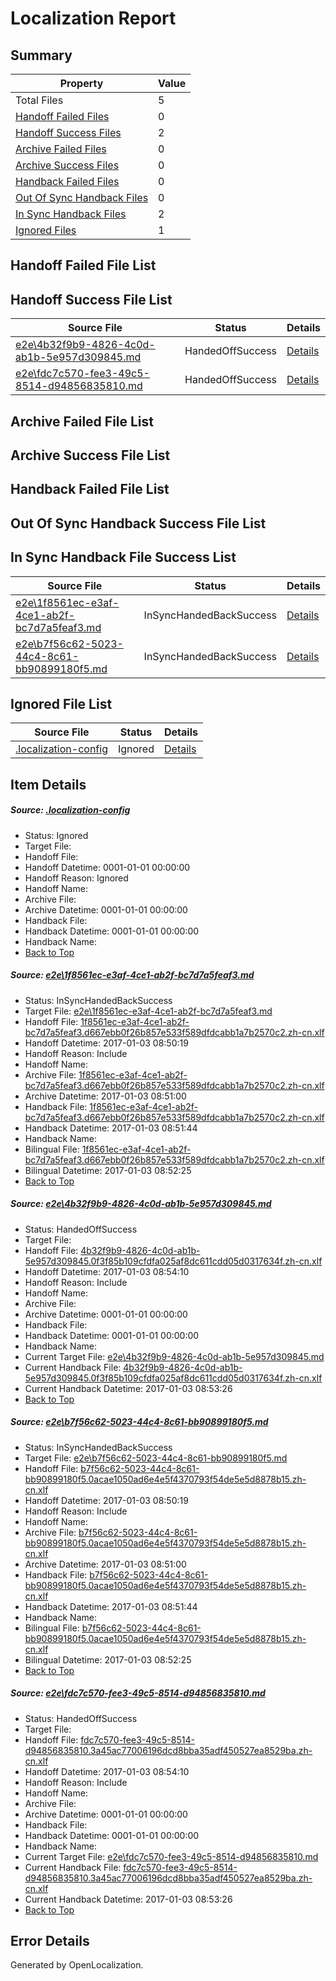 # <a name='report-top'></a> Localization Report

## Summary
 Property | Value 
 -------- | ----- 
 Total Files | 5
[ Handoff Failed Files ](#handoff-failed-list)| 0
[ Handoff Success Files ](#handoff-success-list)| 2
[ Archive Failed Files ](#archive-failed-list)| 0
[ Archive Success Files ](#archive-success-list)| 0
[ Handback Failed Files ](#handback-failed-list)| 0
[ Out Of Sync Handback Files ](#outofsync-handback-success-list)| 0
[ In Sync Handback Files ](#insync-handback-success-list)| 2
[ Ignored Files ](#ignored-list)| 1

## <a name='handoff-failed-list'></a> Handoff Failed File List

## <a name='handoff-success-list'></a> Handoff Success File List
 Source File | Status | Details 
 ----------- | ------ | ------- 
 [e2e\4b32f9b9-4826-4c0d-ab1b-5e957d309845.md](https://github.com/OpenLocalizationTestOrg/ol-test1/blob/1e67638d8b4c59d0e44f3dac4c856e637422f54f/e2e/4b32f9b9-4826-4c0d-ab1b-5e957d309845.md) | HandedOffSuccess | [Details](#9235e22bb884aa7cfc9f2bcbae2d6a35b5d13fa12)
 [e2e\fdc7c570-fee3-49c5-8514-d94856835810.md](https://github.com/OpenLocalizationTestOrg/ol-test1/blob/1e67638d8b4c59d0e44f3dac4c856e637422f54f/e2e/fdc7c570-fee3-49c5-8514-d94856835810.md) | HandedOffSuccess | [Details](#1f0673b3520d258bceca2076622b1a0bad3c9b044)

## <a name='archive-failed-list'></a> Archive Failed File List

## <a name='archive-success-list'></a> Archive Success File List

## <a name='handback-failed-list'></a> Handback Failed File List

## <a name='outofsync-handback-success-list'></a> Out Of Sync Handback Success File List

## <a name='insync-handback-success-list'></a> In Sync Handback File Success List
 Source File | Status | Details 
 ----------- | ------ | ------- 
 [e2e\1f8561ec-e3af-4ce1-ab2f-bc7d7a5feaf3.md](https://github.com/OpenLocalizationTestOrg/ol-test1/blob/e899886868cffddbd4016a41d72e08a7a9dd6a73/e2e/1f8561ec-e3af-4ce1-ab2f-bc7d7a5feaf3.md) | InSyncHandedBackSuccess | [Details](#e379ccdccb9392aedd73b9ecbb047c8bd67343ce1)
 [e2e\b7f56c62-5023-44c4-8c61-bb90899180f5.md](https://github.com/OpenLocalizationTestOrg/ol-test1/blob/e899886868cffddbd4016a41d72e08a7a9dd6a73/e2e/b7f56c62-5023-44c4-8c61-bb90899180f5.md) | InSyncHandedBackSuccess | [Details](#7939738d19ed0bf05e114555023f0a76cbbf634a3)

## <a name='ignored-list'></a> Ignored File List
 Source File | Status | Details 
 ----------- | ------ | ------- 
 [.localization-config](https://github.com/OpenLocalizationTestOrg/ol-test1/blob/1e67638d8b4c59d0e44f3dac4c856e637422f54f/.localization-config) | Ignored | [Details](#cb0632cf59c1387fc1742bfb9fa3c47f87e2e5c90)

## Item Details
##### <a name='cb0632cf59c1387fc1742bfb9fa3c47f87e2e5c90'></a> Source: [.localization-config](https://github.com/OpenLocalizationTestOrg/ol-test1/blob/1e67638d8b4c59d0e44f3dac4c856e637422f54f/.localization-config)
* Status: Ignored
* Target File: 
* Handoff File: 
* Handoff Datetime: 0001-01-01 00:00:00
* Handoff Reason: Ignored
* Handoff Name: 
* Archive File: 
* Archive Datetime: 0001-01-01 00:00:00
* Handback File: 
* Handback Datetime: 0001-01-01 00:00:00
* Handback Name: 
* [Back to Top](#report-top)

##### <a name='e379ccdccb9392aedd73b9ecbb047c8bd67343ce1'></a> Source: [e2e\1f8561ec-e3af-4ce1-ab2f-bc7d7a5feaf3.md](https://github.com/OpenLocalizationTestOrg/ol-test1/blob/e899886868cffddbd4016a41d72e08a7a9dd6a73/e2e/1f8561ec-e3af-4ce1-ab2f-bc7d7a5feaf3.md)
* Status: InSyncHandedBackSuccess
* Target File: [e2e\1f8561ec-e3af-4ce1-ab2f-bc7d7a5feaf3.md](https://github.com/OpenLocalizationTestOrg/ol-test1-zhcn/blob/94997f86ba0541b76ea6bcf5c0418abe594db59e/e2e/1f8561ec-e3af-4ce1-ab2f-bc7d7a5feaf3.md)
* Handoff File: [1f8561ec-e3af-4ce1-ab2f-bc7d7a5feaf3.d667ebb0f26b857e533f589dfdcabb1a7b2570c2.zh-cn.xlf](https://github.com/OpenLocalizationTestOrg/ol-test1-handoff/blob/f5f3a10e2238c62a9b24c9f79f88656eb672fe49/ol-handoff/OpenLocalizationTestOrg/ol-test1-zhcn/ci/ht/1f8561ec-e3af-4ce1-ab2f-bc7d7a5feaf3.d667ebb0f26b857e533f589dfdcabb1a7b2570c2.zh-cn.xlf)
* Handoff Datetime: 2017-01-03 08:50:19
* Handoff Reason: Include
* Handoff Name: 
* Archive File: [1f8561ec-e3af-4ce1-ab2f-bc7d7a5feaf3.d667ebb0f26b857e533f589dfdcabb1a7b2570c2.zh-cn.xlf](https://github.com/OpenLocalizationTestOrg/ol-test1-handoff/blob/81606d3939d3657eb9b58704b180e41ed2c54d10/ol-archive/OpenLocalizationTestOrg/ol-test1-zhcn/ci/ht/1f8561ec-e3af-4ce1-ab2f-bc7d7a5feaf3.d667ebb0f26b857e533f589dfdcabb1a7b2570c2.zh-cn.xlf)
* Archive Datetime: 2017-01-03 08:51:00
* Handback File: [1f8561ec-e3af-4ce1-ab2f-bc7d7a5feaf3.d667ebb0f26b857e533f589dfdcabb1a7b2570c2.zh-cn.xlf](https://github.com/OpenLocalizationTestOrg/ol-test1-handback/blob/c7c3b91ba78d58e4b91c64c0ef4d23c64d5d5fab/ol-handback/OpenLocalizationTestOrg/ol-test1-zhcn/ci/ht/1f8561ec-e3af-4ce1-ab2f-bc7d7a5feaf3.d667ebb0f26b857e533f589dfdcabb1a7b2570c2.zh-cn.xlf)
* Handback Datetime: 2017-01-03 08:51:44
* Handback Name: 
* Bilingual File: [1f8561ec-e3af-4ce1-ab2f-bc7d7a5feaf3.d667ebb0f26b857e533f589dfdcabb1a7b2570c2.zh-cn.xlf](https://github.com/OpenLocalizationTestOrg/ol-test1-handback/blob/c7c3b91ba78d58e4b91c64c0ef4d23c64d5d5fab/ol-handback/OpenLocalizationTestOrg/ol-test1-zhcn/ci/ht/1f8561ec-e3af-4ce1-ab2f-bc7d7a5feaf3.d667ebb0f26b857e533f589dfdcabb1a7b2570c2.zh-cn.xlf)
* Bilingual Datetime: 2017-01-03 08:52:25
* [Back to Top](#report-top)

##### <a name='9235e22bb884aa7cfc9f2bcbae2d6a35b5d13fa12'></a> Source: [e2e\4b32f9b9-4826-4c0d-ab1b-5e957d309845.md](https://github.com/OpenLocalizationTestOrg/ol-test1/blob/1e67638d8b4c59d0e44f3dac4c856e637422f54f/e2e/4b32f9b9-4826-4c0d-ab1b-5e957d309845.md)
* Status: HandedOffSuccess
* Target File: 
* Handoff File: [4b32f9b9-4826-4c0d-ab1b-5e957d309845.0f3f85b109cfdfa025af8dc611cdd05d0317634f.zh-cn.xlf](https://github.com/OpenLocalizationTestOrg/ol-test1-handoff/blob/901e9a08d0c9f0c0297d5617fca97c655918085b/ol-handoff/OpenLocalizationTestOrg/ol-test1-zhcn/ci/ht/4b32f9b9-4826-4c0d-ab1b-5e957d309845.0f3f85b109cfdfa025af8dc611cdd05d0317634f.zh-cn.xlf)
* Handoff Datetime: 2017-01-03 08:54:10
* Handoff Reason: Include
* Handoff Name: 
* Archive File: 
* Archive Datetime: 0001-01-01 00:00:00
* Handback File: 
* Handback Datetime: 0001-01-01 00:00:00
* Handback Name: 
* Current Target File: [e2e\4b32f9b9-4826-4c0d-ab1b-5e957d309845.md](https://github.com/OpenLocalizationTestOrg/ol-test1-zhcn/blob/ffc9124a97ca512438635a7880b2b7aac13d7f75/e2e/4b32f9b9-4826-4c0d-ab1b-5e957d309845.md)
* Current Handback File: [4b32f9b9-4826-4c0d-ab1b-5e957d309845.0f3f85b109cfdfa025af8dc611cdd05d0317634f.zh-cn.xlf](https://github.com/OpenLocalizationTestOrg/ol-test1-handback/blob/35386ef62a90a5501cd05974560c343773d3d407/ol-handback/OpenLocalizationTestOrg/ol-test1-zhcn/ci/ht/4b32f9b9-4826-4c0d-ab1b-5e957d309845.0f3f85b109cfdfa025af8dc611cdd05d0317634f.zh-cn.xlf)
* Current Handback Datetime: 2017-01-03 08:53:26
* [Back to Top](#report-top)

##### <a name='7939738d19ed0bf05e114555023f0a76cbbf634a3'></a> Source: [e2e\b7f56c62-5023-44c4-8c61-bb90899180f5.md](https://github.com/OpenLocalizationTestOrg/ol-test1/blob/e899886868cffddbd4016a41d72e08a7a9dd6a73/e2e/b7f56c62-5023-44c4-8c61-bb90899180f5.md)
* Status: InSyncHandedBackSuccess
* Target File: [e2e\b7f56c62-5023-44c4-8c61-bb90899180f5.md](https://github.com/OpenLocalizationTestOrg/ol-test1-zhcn/blob/94997f86ba0541b76ea6bcf5c0418abe594db59e/e2e/b7f56c62-5023-44c4-8c61-bb90899180f5.md)
* Handoff File: [b7f56c62-5023-44c4-8c61-bb90899180f5.0acae1050ad6e4e5f4370793f54de5e5d8878b15.zh-cn.xlf](https://github.com/OpenLocalizationTestOrg/ol-test1-handoff/blob/f5f3a10e2238c62a9b24c9f79f88656eb672fe49/ol-handoff/OpenLocalizationTestOrg/ol-test1-zhcn/ci/ht/b7f56c62-5023-44c4-8c61-bb90899180f5.0acae1050ad6e4e5f4370793f54de5e5d8878b15.zh-cn.xlf)
* Handoff Datetime: 2017-01-03 08:50:19
* Handoff Reason: Include
* Handoff Name: 
* Archive File: [b7f56c62-5023-44c4-8c61-bb90899180f5.0acae1050ad6e4e5f4370793f54de5e5d8878b15.zh-cn.xlf](https://github.com/OpenLocalizationTestOrg/ol-test1-handoff/blob/81606d3939d3657eb9b58704b180e41ed2c54d10/ol-archive/OpenLocalizationTestOrg/ol-test1-zhcn/ci/ht/b7f56c62-5023-44c4-8c61-bb90899180f5.0acae1050ad6e4e5f4370793f54de5e5d8878b15.zh-cn.xlf)
* Archive Datetime: 2017-01-03 08:51:00
* Handback File: [b7f56c62-5023-44c4-8c61-bb90899180f5.0acae1050ad6e4e5f4370793f54de5e5d8878b15.zh-cn.xlf](https://github.com/OpenLocalizationTestOrg/ol-test1-handback/blob/c7c3b91ba78d58e4b91c64c0ef4d23c64d5d5fab/ol-handback/OpenLocalizationTestOrg/ol-test1-zhcn/ci/ht/b7f56c62-5023-44c4-8c61-bb90899180f5.0acae1050ad6e4e5f4370793f54de5e5d8878b15.zh-cn.xlf)
* Handback Datetime: 2017-01-03 08:51:44
* Handback Name: 
* Bilingual File: [b7f56c62-5023-44c4-8c61-bb90899180f5.0acae1050ad6e4e5f4370793f54de5e5d8878b15.zh-cn.xlf](https://github.com/OpenLocalizationTestOrg/ol-test1-handback/blob/c7c3b91ba78d58e4b91c64c0ef4d23c64d5d5fab/ol-handback/OpenLocalizationTestOrg/ol-test1-zhcn/ci/ht/b7f56c62-5023-44c4-8c61-bb90899180f5.0acae1050ad6e4e5f4370793f54de5e5d8878b15.zh-cn.xlf)
* Bilingual Datetime: 2017-01-03 08:52:25
* [Back to Top](#report-top)

##### <a name='1f0673b3520d258bceca2076622b1a0bad3c9b044'></a> Source: [e2e\fdc7c570-fee3-49c5-8514-d94856835810.md](https://github.com/OpenLocalizationTestOrg/ol-test1/blob/1e67638d8b4c59d0e44f3dac4c856e637422f54f/e2e/fdc7c570-fee3-49c5-8514-d94856835810.md)
* Status: HandedOffSuccess
* Target File: 
* Handoff File: [fdc7c570-fee3-49c5-8514-d94856835810.3a45ac77006196dcd8bba35adf450527ea8529ba.zh-cn.xlf](https://github.com/OpenLocalizationTestOrg/ol-test1-handoff/blob/901e9a08d0c9f0c0297d5617fca97c655918085b/ol-handoff/OpenLocalizationTestOrg/ol-test1-zhcn/ci/ht/fdc7c570-fee3-49c5-8514-d94856835810.3a45ac77006196dcd8bba35adf450527ea8529ba.zh-cn.xlf)
* Handoff Datetime: 2017-01-03 08:54:10
* Handoff Reason: Include
* Handoff Name: 
* Archive File: 
* Archive Datetime: 0001-01-01 00:00:00
* Handback File: 
* Handback Datetime: 0001-01-01 00:00:00
* Handback Name: 
* Current Target File: [e2e\fdc7c570-fee3-49c5-8514-d94856835810.md](https://github.com/OpenLocalizationTestOrg/ol-test1-zhcn/blob/ffc9124a97ca512438635a7880b2b7aac13d7f75/e2e/fdc7c570-fee3-49c5-8514-d94856835810.md)
* Current Handback File: [fdc7c570-fee3-49c5-8514-d94856835810.3a45ac77006196dcd8bba35adf450527ea8529ba.zh-cn.xlf](https://github.com/OpenLocalizationTestOrg/ol-test1-handback/blob/35386ef62a90a5501cd05974560c343773d3d407/ol-handback/OpenLocalizationTestOrg/ol-test1-zhcn/ci/ht/fdc7c570-fee3-49c5-8514-d94856835810.3a45ac77006196dcd8bba35adf450527ea8529ba.zh-cn.xlf)
* Current Handback Datetime: 2017-01-03 08:53:26
* [Back to Top](#report-top)


## Error Details

Generated by OpenLocalization.
